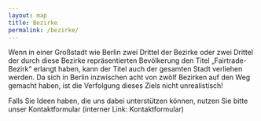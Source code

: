 ```yaml
---
layout: map
title: Bezirke
permalink: /bezirke/
---
```


Wenn in einer Großstadt wie Berlin zwei Drittel der Bezirke  oder zwei Drittel der durch diese Bezirke repräsentierten Bevölkerung den Titel „Fairtrade-Bezirk“ erlangt haben, kann der Titel auch der gesamten Stadt verliehen werden. Da sich in Berlin inzwischen acht von zwölf Bezirken auf den Weg gemacht haben, ist die Verfolgung dieses Ziels nicht unrealistisch!

Falls Sie Ideen haben, die uns dabei unterstützen können, nutzen Sie bitte unser Kontaktformular (interner Link: Kontaktformular)
